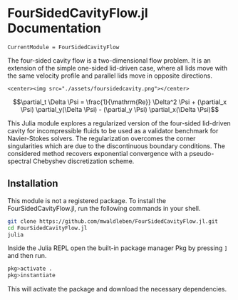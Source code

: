 # FourSidedCavityFlow.jl Documentation

```@meta
CurrentModule = FourSidedCavityFlow
```

The four-sided cavity flow is a two-dimensional flow problem. It is an extension of the
simple one-sided lid-driven case, where all lids move with the same velocity
profile and parallel lids move in opposite directions.

```@raw html
<center><img src="./assets/foursidedcavity.png"></center>
```

```math
\partial_t \Delta \Psi = \frac{1}{\mathrm{Re}} \Delta^2 \Psi
  + (\partial_x \Psi) \partial_y(\Delta \Psi)
  - (\partial_y \Psi) \partial_x(\Delta \Psi)
```

This Julia module explores a regularized version of the four-sided lid-driven
cavity for incompressible fluids to be used as a validator benchmark for
Navier-Stokes solvers. The regularization overcomes the corner singularities
which are due to the discontinuous boundary conditions. The considered method
recovers exponential convergence with a pseudo-spectral Chebyshev
discretization scheme.  

## Installation

This module is not a registered package. To install the FourSidedCavityFlow.jl, 
run the following commands in your shell.
```bash
git clone https://github.com/mwaldleben/FourSidedCavityFlow.jl.git
cd FourSidedCavityFlow.jl
julia
```

Inside the Julia REPL open the built-in package manager Pkg by pressing `]` and then
run.
```julia
pkg>activate .
pkg>instantiate
```
This will activate the package and download the necessary dependencies.
